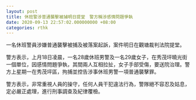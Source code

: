 ```yaml
---
layout: post
title: 休班警涉普通襲擊被捕明日提堂　警方稱涉感情問題爭執
date: 2020-09-13 22:57:02.000000000 +08:00
categories: rthk
---
```


一名休班警員涉嫌普通襲擊被捕及被落案起訴，案件明日在觀塘裁判法院提堂。

警方表示，上月18日凌晨，一名28歲休班男警及一名29歲女子，在秀茂坪曉光街一個單位，因感情問題爭執，其間兩人互相拉扯，女子手部受傷，要送院治理。警方上星期一在秀茂坪區，拘捕並控告涉事休班男警一項普通襲擊罪。

警方表示，非常重視人員的操守，任何人員干犯違法行為，警隊絕不容忍及姑息，定必嚴正處理，進行刑事調查及紀律覆檢。
